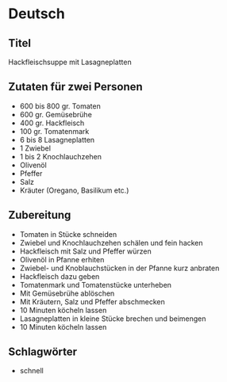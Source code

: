 # Deutsch

## Titel

Hackfleischsuppe mit Lasagneplatten

## Zutaten für zwei Personen

* 600 bis 800 gr. Tomaten
* 600 gr. Gemüsebrühe
* 400 gr. Hackfleisch
* 100 gr. Tomatenmark
* 6 bis 8 Lasagneplatten
* 1 Zwiebel
* 1 bis 2 Knochlauchzehen
* Olivenöl
* Pfeffer
* Salz
* Kräuter (Oregano, Basilikum etc.)

## Zubereitung

* Tomaten in Stücke schneiden
* Zwiebel und Knochlauchzehen schälen und fein hacken
* Hackfleisch mit Salz und Pfeffer würzen
* Olivenöl in Pfanne erhiten
* Zwiebel- und Knoblauchstücken in der Pfanne kurz anbraten
* Hackfleisch dazu geben
* Tomatenmark und Tomatenstücke unterheben
* Mit Gemüsebrühe ablöschen
* Mit Kräutern, Salz und Pfeffer abschmecken
* 10 Minuten köcheln lassen
* Lasagneplatten in kleine Stücke brechen und beimengen
* 10 Minuten köcheln lassen

## Schlagwörter

* schnell
